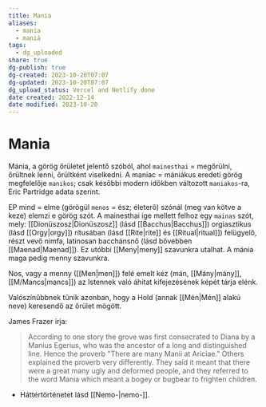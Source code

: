 ```yaml
---
title: Mania
aliases:
  - mania
  - maniá
tags:
  - dg_uploaded
share: true
dg-publish: true
dg-created: 2023-10-20T07:07
dg-updated: 2023-10-20T07:07
dg_upload_status: Vercel and Netlify done
date created: 2022-12-14
date modified: 2023-10-20
---
```


# Mania

Mánia, a görög őrületet jelentő szóból, ahol `mainesthai` = megőrülni, őrültnek lenni, őrültként viselkedni. A maniac = mániákus eredeti görög megfelelője `manikos`; csak későbbi modern időkben változott `maniakos`-ra, Eric Partridge adata szerint.  

EP mind = elme (görögül `menos` = ész; életerő) szónál (meg van kötve a keze) elemzi e görög szót. A mainesthai ige mellett felhoz egy `mainas` szót, mely: [[Dionüszosz\|Dionüszosz]] (lásd [[Bacchus\|Bacchus]]) orgiasztikus (lásd [[Orgy\|orgy]]) rítusában (lásd [[Rite\|rite]] és [[Ritual\|ritual]]) felügyelő, részt vevő nimfa, latinosan bacchánsnő (lásd bővebben [[Maenad\|Maenad]]). Ez utóbbi [[Meny\|meny]] szavunkra utalhat. A mánia maga pedig menny szavunkra.  

Nos, vagy a menny ([[Men\|men]]) felé emelt kéz (mán, [[Mány\|mány]], [[M/Mancs\|mancs]]) az Istennek való áhitat kifejezésének képét tárja elénk.  
  
Valószínűbbnek tűnik azonban, hogy a Hold (annak [[Mén\|Mén]] alakú neve) keresendő az őrület mögött.  

James Frazer írja:  
> According to one story the grove was first consecrated to Diana by a Manius Egerius, who was the ancestor of a long and distinguished line. Hence the proverb "There are many Manii at Ariciae." Others explained the proverb very differently. They said it meant that there were a great many ugly and deformed people, and they referred to the word Mania which meant a bogey or bugbear to frighten children.  
- Háttértörténetet lásd [[Nemo-\|nemo-]].  